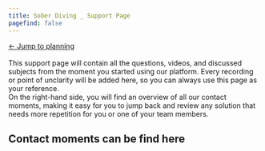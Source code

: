 ```yaml
---
title: Sober Diving _ Support Page 
pagefind: false
---
```

[<- Jump to planning](https://www.traveltruster.com/planning?persist_establishment_id=7ce27556-5533-4a53-9823-26eb46be95dc&persist_operator_id=6152cae0-507a-4f8d-92b5-1175aaf6ba47&persist_timezone=Asia%2FMakassar) <br><br>
This support page will contain all the questions, videos, and discussed subjects from the moment you started using our platform. Every recording or point of unclarity will be added here, so you can always use this page as your reference. </br>
On the right-hand side, you will find an overview of all our contact moments, making it easy for you to jump back and review any solution that needs more repetition for you or one of your team members.

## Contact moments can be find here